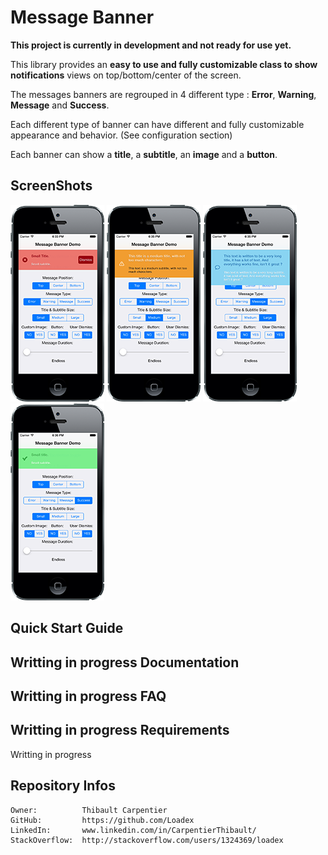 Message Banner
==============

**This project is currently in development and not ready for use yet.**

This library provides an **easy to use and fully customizable class to show notifications** views on top/bottom/center of the screen.

The messages banners are regrouped in 4 different type : **Error**, **Warning**, **Message** and **Success**.

Each different type of banner can have different and fully customizable appearance and behavior. (See configuration section)

Each banner can show a **title**, a **subtitle**, an **image** and a **button**.


ScreenShots
----------------
![Error](/Screenshots/ErrorMessageBanner.png?raw=true "Standart Error message banner")
![Warning](/Screenshots/WarningMessageBanner.png?raw=true "Standart Warning message banner")
![Message](/Screenshots/MessageMessageBanner.png?raw=true "Standart Message message banner")
![Success](/Screenshots/SuccessMessageBanner.png?raw=true "Standart Success message banner")

Quick Start Guide
----------------
Writting in progress 
Documentation
----------------
Writting in progress 
FAQ
----------------
Writting in progress 
Requirements
----------------
Writting in progress 

Repository Infos
----------------

    Owner:			Thibault Carpentier
    GitHub:			https://github.com/Loadex
    LinkedIn:		www.linkedin.com/in/CarpentierThibault/
    StackOverflow:	http://stackoverflow.com/users/1324369/loadex
